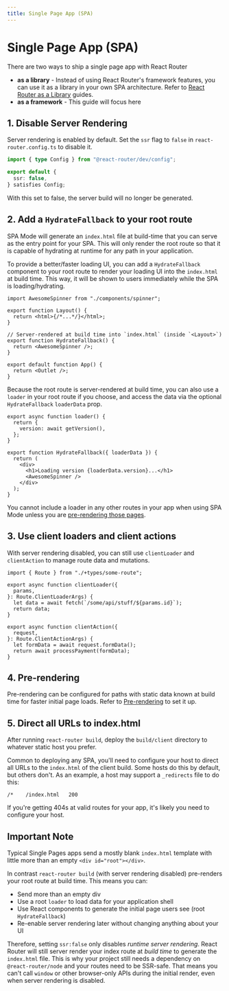 ```yaml
---
title: Single Page App (SPA)
---
```


# Single Page App (SPA)

There are two ways to ship a single page app with React Router

- **as a library** - Instead of using React Router's framework features, you can use it as a library in your own SPA architecture. Refer to [React Router as a Library](../start/library/installation) guides.
- **as a framework** - This guide will focus here

## 1. Disable Server Rendering

Server rendering is enabled by default. Set the `ssr` flag to `false` in `react-router.config.ts` to disable it.

```ts filename=react-router.config.ts lines=[4]
import { type Config } from "@react-router/dev/config";

export default {
  ssr: false,
} satisfies Config;
```

With this set to false, the server build will no longer be generated.

## 2. Add a `HydrateFallback` to your root route

SPA Mode will generate an `index.html` file at build-time that you can serve as the entry point for your SPA. This will only render the root route so that it is capable of hydrating at runtime for any path in your application.

To provide a better/faster loading UI, you can add a `HydrateFallback` component to your root route to render your loading UI into the `index.html` at build time. This way, it will be shown to users immediately while the SPA is loading/hydrating.

```tsx filename=root.tsx
import AwesomeSpinner from "./components/spinner";

export function Layout() {
  return <html>{/*...*/}</html>;
}

// Server-rendered at build time into `index.html` (inside `<Layout>`)
export function HydrateFallback() {
  return <AwesomeSpinner />;
}

export default function App() {
  return <Outlet />;
}
```

Because the root route is server-rendered at build time, you can also use a `loader` in your root route if you choose, and access the data via the optional `HydrateFallback` `loaderData` prop.

```tsx filename=root.tsx lines=[3,7,10]
export async function loader() {
  return {
    version: await getVersion(),
  };
}

export function HydrateFallback({ loaderData }) {
  return (
    <div>
      <h1>Loading version {loaderData.version}...</h1>
      <AwesomeSpinner />
    </div>
  );
}
```

You cannot include a loader in any other routes in your app when using SPA Mode unless you are [pre-rendering those pages](./pre-rendering).

## 3. Use client loaders and client actions

With server rendering disabled, you can still use `clientLoader` and `clientAction` to manage route data and mutations.

```tsx filename=some-route.tsx
import { Route } from "./+types/some-route";

export async function clientLoader({
  params,
}: Route.ClientLoaderArgs) {
  let data = await fetch(`/some/api/stuff/${params.id}`);
  return data;
}

export async function clientAction({
  request,
}: Route.ClientActionArgs) {
  let formData = await request.formData();
  return await processPayment(formData);
}
```

## 4. Pre-rendering

Pre-rendering can be configured for paths with static data known at build time for faster initial page loads. Refer to [Pre-rendering](./pre-rendering) to set it up.

## 5. Direct all URLs to index.html

After running `react-router build`, deploy the `build/client` directory to whatever static host you prefer.

Common to deploying any SPA, you'll need to configure your host to direct all URLs to the `index.html` of the client build. Some hosts do this by default, but others don't. As an example, a host may support a `_redirects` file to do this:

```
/*    /index.html   200
```

If you're getting 404s at valid routes for your app, it's likely you need to configure your host.

## Important Note

Typical Single Pages apps send a mostly blank `index.html` template with little more than an empty `<div id="root"></div>`.

In contrast `react-router build` (with server rendering disabled) pre-renders your root route at build time. This means you can:

- Send more than an empty div
- Use a root `loader` to load data for your application shell
- Use React components to generate the initial page users see (root `HydrateFallback`)
- Re-enable server rendering later without changing anything about your UI

Therefore, setting `ssr:false` only disables _runtime server rendering_. React Router will still server render your index route at _build time_ to generate the `index.html` file. This is why your project still needs a dependency on `@react-router/node` and your routes need to be SSR-safe. That means you can't call `window` or other browser-only APIs during the initial render, even when server rendering is disabled.
